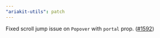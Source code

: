 ```yaml
---
"ariakit-utils": patch
---
```


Fixed scroll jump issue on `Popover` with `portal` prop. ([#1592](https://github.com/ariakit/ariakit/pull/1592))
